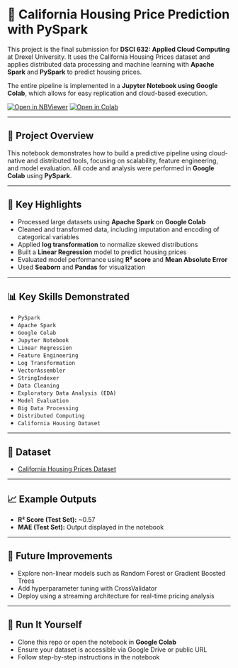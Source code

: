 # 🏡 California Housing Price Prediction with PySpark

This project is the final submission for **DSCI 632: Applied Cloud Computing** at Drexel University. It uses the California Housing Prices dataset and applies distributed data processing and machine learning with **Apache Spark** and **PySpark** to predict housing prices.

The entire pipeline is implemented in a **Jupyter Notebook using Google Colab**, which allows for easy replication and cloud-based execution.

[![Open in NBViewer](https://img.shields.io/badge/Open%20Notebook-NBViewer-orange?logo=jupyter)](https://nbviewer.org/github/vlees46/Applied-Cloud-Computing/blob/main/CaliforniaHousingPrices.ipynb)
[![Open in Colab](https://colab.research.google.com/assets/colab-badge.svg)](https://colab.research.google.com/github/vlees46/Applied-Cloud-Computing/blob/main/CaliforniaHousingPrices.ipynb)

---

## 📌 Project Overview

This notebook demonstrates how to build a predictive pipeline using cloud-native and distributed tools, focusing on scalability, feature engineering, and model evaluation. All code and analysis were performed in **Google Colab** using **PySpark**.

---

## 🚀 Key Highlights

- Processed large datasets using **Apache Spark** on **Google Colab**
- Cleaned and transformed data, including imputation and encoding of categorical variables
- Applied **log transformation** to normalize skewed distributions
- Built a **Linear Regression** model to predict housing prices
- Evaluated model performance using **R² score** and **Mean Absolute Error**
- Used **Seaborn** and **Pandas** for visualization

---

## 📊 Key Skills Demonstrated

- `PySpark`
- `Apache Spark`
- `Google Colab`
- `Jupyter Notebook`
- `Linear Regression`
- `Feature Engineering`
- `Log Transformation`
- `VectorAssembler`
- `StringIndexer`
- `Data Cleaning`
- `Exploratory Data Analysis (EDA)`
- `Model Evaluation`
- `Big Data Processing`
- `Distributed Computing`
- `California Housing Dataset`

---

## 📂 Dataset

- [California Housing Prices Dataset](https://www.kaggle.com/datasets/camnugent/california-housing-prices)

---

## 📈 Example Outputs

- **R² Score (Test Set):** ~0.57  
- **MAE (Test Set):** Output displayed in the notebook

---

## 🧠 Future Improvements

- Explore non-linear models such as Random Forest or Gradient Boosted Trees
- Add hyperparameter tuning with CrossValidator
- Deploy using a streaming architecture for real-time pricing analysis

---

## 🔗 Run It Yourself

- Clone this repo or open the notebook in **Google Colab**
- Ensure your dataset is accessible via Google Drive or public URL
- Follow step-by-step instructions in the notebook
